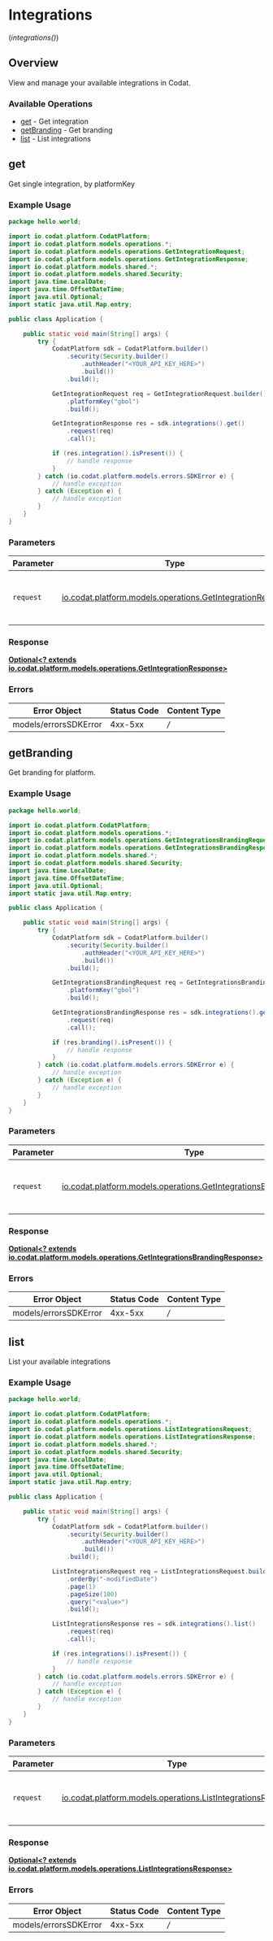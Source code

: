 # Integrations
(*integrations()*)

## Overview

View and manage your available integrations in Codat.

### Available Operations

* [get](#get) - Get integration
* [getBranding](#getbranding) - Get branding
* [list](#list) - List integrations

## get

Get single integration, by platformKey

### Example Usage

```java
package hello.world;

import io.codat.platform.CodatPlatform;
import io.codat.platform.models.operations.*;
import io.codat.platform.models.operations.GetIntegrationRequest;
import io.codat.platform.models.operations.GetIntegrationResponse;
import io.codat.platform.models.shared.*;
import io.codat.platform.models.shared.Security;
import java.time.LocalDate;
import java.time.OffsetDateTime;
import java.util.Optional;
import static java.util.Map.entry;

public class Application {

    public static void main(String[] args) {
        try {
            CodatPlatform sdk = CodatPlatform.builder()
                .security(Security.builder()
                    .authHeader("<YOUR_API_KEY_HERE>")
                    .build())
                .build();

            GetIntegrationRequest req = GetIntegrationRequest.builder()
                .platformKey("gbol")
                .build();

            GetIntegrationResponse res = sdk.integrations().get()
                .request(req)
                .call();

            if (res.integration().isPresent()) {
                // handle response
            }
        } catch (io.codat.platform.models.errors.SDKError e) {
            // handle exception
        } catch (Exception e) {
            // handle exception
        }
    }
}
```

### Parameters

| Parameter                                                                                                     | Type                                                                                                          | Required                                                                                                      | Description                                                                                                   |
| ------------------------------------------------------------------------------------------------------------- | ------------------------------------------------------------------------------------------------------------- | ------------------------------------------------------------------------------------------------------------- | ------------------------------------------------------------------------------------------------------------- |
| `request`                                                                                                     | [io.codat.platform.models.operations.GetIntegrationRequest](../../models/operations/GetIntegrationRequest.md) | :heavy_check_mark:                                                                                            | The request object to use for the request.                                                                    |


### Response

**[Optional<? extends io.codat.platform.models.operations.GetIntegrationResponse>](../../models/operations/GetIntegrationResponse.md)**
### Errors

| Error Object          | Status Code           | Content Type          |
| --------------------- | --------------------- | --------------------- |
| models/errorsSDKError | 4xx-5xx               | */*                   |

## getBranding

Get branding for platform.

### Example Usage

```java
package hello.world;

import io.codat.platform.CodatPlatform;
import io.codat.platform.models.operations.*;
import io.codat.platform.models.operations.GetIntegrationsBrandingRequest;
import io.codat.platform.models.operations.GetIntegrationsBrandingResponse;
import io.codat.platform.models.shared.*;
import io.codat.platform.models.shared.Security;
import java.time.LocalDate;
import java.time.OffsetDateTime;
import java.util.Optional;
import static java.util.Map.entry;

public class Application {

    public static void main(String[] args) {
        try {
            CodatPlatform sdk = CodatPlatform.builder()
                .security(Security.builder()
                    .authHeader("<YOUR_API_KEY_HERE>")
                    .build())
                .build();

            GetIntegrationsBrandingRequest req = GetIntegrationsBrandingRequest.builder()
                .platformKey("gbol")
                .build();

            GetIntegrationsBrandingResponse res = sdk.integrations().getBranding()
                .request(req)
                .call();

            if (res.branding().isPresent()) {
                // handle response
            }
        } catch (io.codat.platform.models.errors.SDKError e) {
            // handle exception
        } catch (Exception e) {
            // handle exception
        }
    }
}
```

### Parameters

| Parameter                                                                                                                       | Type                                                                                                                            | Required                                                                                                                        | Description                                                                                                                     |
| ------------------------------------------------------------------------------------------------------------------------------- | ------------------------------------------------------------------------------------------------------------------------------- | ------------------------------------------------------------------------------------------------------------------------------- | ------------------------------------------------------------------------------------------------------------------------------- |
| `request`                                                                                                                       | [io.codat.platform.models.operations.GetIntegrationsBrandingRequest](../../models/operations/GetIntegrationsBrandingRequest.md) | :heavy_check_mark:                                                                                                              | The request object to use for the request.                                                                                      |


### Response

**[Optional<? extends io.codat.platform.models.operations.GetIntegrationsBrandingResponse>](../../models/operations/GetIntegrationsBrandingResponse.md)**
### Errors

| Error Object          | Status Code           | Content Type          |
| --------------------- | --------------------- | --------------------- |
| models/errorsSDKError | 4xx-5xx               | */*                   |

## list

List your available integrations

### Example Usage

```java
package hello.world;

import io.codat.platform.CodatPlatform;
import io.codat.platform.models.operations.*;
import io.codat.platform.models.operations.ListIntegrationsRequest;
import io.codat.platform.models.operations.ListIntegrationsResponse;
import io.codat.platform.models.shared.*;
import io.codat.platform.models.shared.Security;
import java.time.LocalDate;
import java.time.OffsetDateTime;
import java.util.Optional;
import static java.util.Map.entry;

public class Application {

    public static void main(String[] args) {
        try {
            CodatPlatform sdk = CodatPlatform.builder()
                .security(Security.builder()
                    .authHeader("<YOUR_API_KEY_HERE>")
                    .build())
                .build();

            ListIntegrationsRequest req = ListIntegrationsRequest.builder()
                .orderBy("-modifiedDate")
                .page(1)
                .pageSize(100)
                .query("<value>")
                .build();

            ListIntegrationsResponse res = sdk.integrations().list()
                .request(req)
                .call();

            if (res.integrations().isPresent()) {
                // handle response
            }
        } catch (io.codat.platform.models.errors.SDKError e) {
            // handle exception
        } catch (Exception e) {
            // handle exception
        }
    }
}
```

### Parameters

| Parameter                                                                                                         | Type                                                                                                              | Required                                                                                                          | Description                                                                                                       |
| ----------------------------------------------------------------------------------------------------------------- | ----------------------------------------------------------------------------------------------------------------- | ----------------------------------------------------------------------------------------------------------------- | ----------------------------------------------------------------------------------------------------------------- |
| `request`                                                                                                         | [io.codat.platform.models.operations.ListIntegrationsRequest](../../models/operations/ListIntegrationsRequest.md) | :heavy_check_mark:                                                                                                | The request object to use for the request.                                                                        |


### Response

**[Optional<? extends io.codat.platform.models.operations.ListIntegrationsResponse>](../../models/operations/ListIntegrationsResponse.md)**
### Errors

| Error Object          | Status Code           | Content Type          |
| --------------------- | --------------------- | --------------------- |
| models/errorsSDKError | 4xx-5xx               | */*                   |
